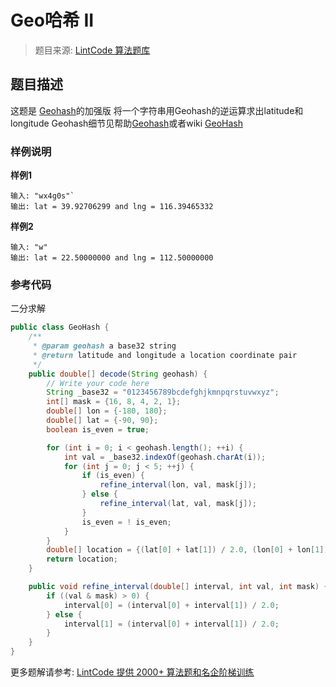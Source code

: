 # Geo哈希 II
 > 题目来源: [LintCode 算法题库](https://www.lintcode.com/problem/geohash-ii/?utm_source=sc-github-wzz)
 ## 题目描述
 这题是 [Geohash](http://www.lintcode.com/problem/geohash/)的加强版
将一个字符串用Geohash的逆运算求出latitude和longitude
Geohash细节见帮助[Geohash](http://www.lintcode.com/zh-cn/help/geohash/)或者wiki [GeoHash](https://en.wikipedia.org/wiki/Geohash)


 ### 样例说明
 **样例1**

```
输入: "wx4g0s"`
输出: lat = 39.92706299 and lng = 116.39465332
```

**样例2**

```
输入: "w"
输出: lat = 22.50000000 and lng = 112.50000000
```

 ### 参考代码
 二分求解
```java
public class GeoHash {
    /**
     * @param geohash a base32 string
     * @return latitude and longitude a location coordinate pair
     */
    public double[] decode(String geohash) {
        // Write your code here
        String _base32 = "0123456789bcdefghjkmnpqrstuvwxyz";
        int[] mask = {16, 8, 4, 2, 1};
        double[] lon = {-180, 180};
        double[] lat = {-90, 90};
        boolean is_even = true;

        for (int i = 0; i < geohash.length(); ++i) {
            int val = _base32.indexOf(geohash.charAt(i));
            for (int j = 0; j < 5; ++j) {
                if (is_even) {
                    refine_interval(lon, val, mask[j]);
                } else {
                    refine_interval(lat, val, mask[j]);
                }
                is_even = ! is_even;
            }
        }
        double[] location = {(lat[0] + lat[1]) / 2.0, (lon[0] + lon[1]) / 2.0};
        return location;
    }

    public void refine_interval(double[] interval, int val, int mask) {
        if ((val & mask) > 0) {
            interval[0] = (interval[0] + interval[1]) / 2.0;
        } else {
            interval[1] = (interval[0] + interval[1]) / 2.0;
        }
    }
}
```
 更多题解请参考: [LintCode 提供 2000+ 算法题和名企阶梯训练](https://www.lintcode.com/problem/?utm_source=sc-github-wzz)